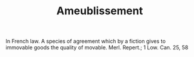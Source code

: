 ---
title: Ameublissement
letter: A
permalink: "/definitions/bld-ameublissement.html"
body: In French law. A species of agreement which by a fiction gives to immovable
  goods the quality of movable. Merl. Repert.; 1 Low. Can. 25, 58
published_at: '2018-07-07'
source: Black's Law Dictionary 2nd Ed (1910)
layout: post
---